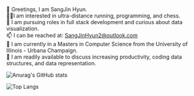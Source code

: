  👋 Greetings, I am SangJin Hyun.\
 🏃‍♂️I am interested in ultra-distance running, programming, and chess.\
 🌱 I am pursuing roles in full stack development and curious about data visualization. \
 📫 I can be reached at: SangJinHyun2@outlook.com\
 📓 I am currently in a Masters in Computer Science from the University of Illinois - Urbana Champaign.\
 💬 I am readily available to discuss increasing productivity, coding data structures, and data representation. 

![Anurag's GitHub stats](https://github-readme-stats.vercel.app/api?username=sangjinhyun&show_icons=true&theme=merko&?count_private=true)

![Top Langs](https://github-readme-stats.vercel.app/api/top-langs/?username=SangJinHyun&theme=merko)


<!---
SangJinHyun/SangJinHyun is a ✨ special ✨ repository because its `README.md` (this file) appears on your GitHub profile.
You can click the Preview link to take a look at your changes.
--->
